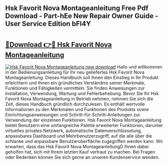 ## Hsk Favorit Nova Montageanleitung Free Pdf Download - Part-hEe New Repair Owner Guide - User Service Edition bFl4Y

# <h2><a href="http://df8kso.blite.top/?on=Hsk+Favorit+Nova+Montageanleitung">🔗Download 👉🔴 Hsk Favorit Nova Montageanleitung</a></h2>

[![Hsk Favorit Nova Montageanleitung new download](https://i.imgur.com/lujVjoI.png)](http://df8kso.blite.top/?on=Hsk+Favorit+Nova+Montageanleitung)
Hallo und willkommen in der Bedienungsanleitung für Ihr neu geliefertes Hsk Favorit Nova Montageanleitung. Dieses Handbuch soll Ihnen den Einstieg in Ihr Produkt erleichtern und Ihnen ein gründliches Verständnis seiner Merkmale, Funktionen und Fähigkeiten vermitteln. Sie finden Anweisungen zur Installation, Verwendung, Wartung und Fehlerbehebung. Bevor Sie Ihr Hsk Favorit Nova Montageanleitung in Betrieb nehmen, nehmen Sie sich die Zeit, dieses Handbuch gründlich durchzulesen. Es enthält wertvolle Informationen zu den Merkmalen und Funktionen des Produkts sowie Einrichtungsanweisungen und Schritt-für-Schritt-Anleitungen zur Verwendung der einzelnen Funktionen. Hsk Favorit Nova Montageanleitung bietet Benutzern eine umfangreiche Palette erweiterter Funktionen, darunter virtuelles privates Netzwerk, automatische Datenverschlüsselung, anpassbares Dashboard und Mehrbenutzerzugriff, auf die alle über die schlanke und anpassbare Benutzeroberfläche zugegriffen werden kann. Wir erwarten, dass das Hsk Favorit Nova MontageanleitungD Ihnen dabei geholfen hat, sich mit Ihrem letzten Kauf vertraut zu machen. Bei Fragen oder Bedenken können Sie sich gerne an unseren Kundenservice wenden.

